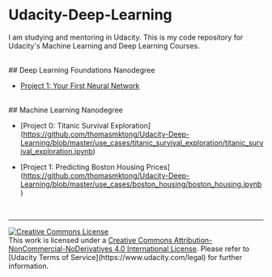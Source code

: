 # Udacity-Deep-Learning
I am studying and mentoring in Udacity. This is my code repository for Udacity's Machine Learning and Deep Learning Courses.

<br />
## Deep Learning Foundations Nanodegree

- [Project 1: Your First Neural Network](https://github.com/thomasmktong/Udacity-Deep-Learning/blob/master/DLND-your-first-network/dlnd-your-first-neural-network.ipynb)

<br />
## Machine Learning Nanodegree

- [Project 0: Titanic Survival Exploration] (https://github.com/thomasmktong/Udacity-Deep-Learning/blob/master/use_cases/titanic_survival_exploration/titanic_survival_exploration.ipynb)

- [Project 1: Predicting Boston Housing Prices] (https://github.com/thomasmktong/Udacity-Deep-Learning/blob/master/use_cases/boston_housing/boston_housing.ipynb)

<br />
<hr />
<a rel="license" href="http://creativecommons.org/licenses/by-nc-nd/4.0/"><img alt="Creative Commons License" style="border-width:0" src="https://i.creativecommons.org/l/by-nc-nd/4.0/88x31.png" /></a><br />This work is licensed under a <a rel="license" href="http://creativecommons.org/licenses/by-nc-nd/4.0/">Creative Commons Attribution-NonCommercial-NoDerivatives 4.0 International License</a>. Please refer to [Udacity Terms of Service](https://www.udacity.com/legal) for further information.